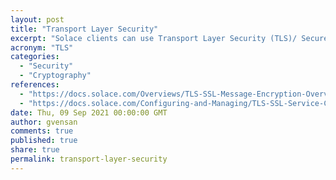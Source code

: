 ```yaml
---
layout: post
title: "Transport Layer Security"
excerpt: "Solace clients can use Transport Layer Security (TLS)/ Secure Sockets Layer (SSL)‑encrypted connections to an event broker. This allows an exchange of uncompressed Solace Message Format (SMF) data or Solace Element Management Protocol (SEMP) data with the event broker using TLS/SSL over single TCP connections instead of plain text over TCP."
acronym: "TLS"
categories:
  - "Security"
  - "Cryptography"
references:
  - "https://docs.solace.com/Overviews/TLS-SSL-Message-Encryption-Overview.htm"
  - "https://docs.solace.com/Configuring-and-Managing/TLS-SSL-Service-Connections.htm"
date: Thu, 09 Sep 2021 00:00:00 GMT
author: gvensan
comments: true
published: true
share: true
permalink: transport-layer-security
---
```

